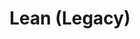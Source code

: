 ---
permalink: false
hideInSitemap: true
system: lean
tags: level2
key: lean_it
title: Lean (Legacy)
redirect: /it/design-system/lean/overview/
parent: designsystem_it
order: 60
availablelanguages: 
    - de
    - en
---